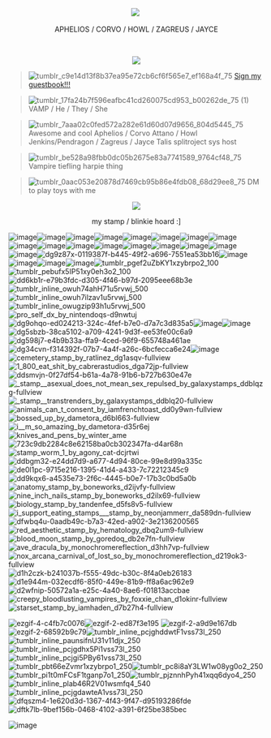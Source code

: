 <p align="center">
  <img src= "https://64.media.tumblr.com/8c37c5281ce117795b55fb773f72744e/dece9db1d2329396-00/s1280x1920/6bd8151d1ccb481e331337efb1b8dc0b0b21b76b.gifv"
</p>
‎ 
  
<p align="center">
  APHELIOS / CORVO / HOWL / ZAGREUS / JAYCE
</p>
‎ 

<p align="center">
  <img src= "https://64.media.tumblr.com/c93fce0cf466134c7040b146250b3052/3044ac0950f01818-70/s1280x1920/bf87b2efbdb9abac87197b8aea48d762fbaed5f4.gifv"
</p>

> ![tumblr_c9e14d13f8b37ea95e72cb6cf6f565e7_ef168a4f_75](https://github.com/WeaponoftheFaithful/WeaponoftheFaithful/assets/133136349/8cfa1e7f-efac-41a8-a90f-96a5eb775d6d) [Sign my guestbook!!!](https://blood-of-reptile.123guestbook.com/)

> ![tumblr_17fa24b7f596eafbc41cd260075cd953_b00262de_75 (1)](https://github.com/WeaponoftheFaithful/WeaponoftheFaithful/assets/133136349/52314762-e1e5-4859-a951-a3cdba6c57cb) VAMP / He / They / She

>  ![tumblr_7aaa02c0fed572a282e61d60d07d9656_804d5445_75](https://github.com/WeaponoftheFaithful/WeaponoftheFaithful/assets/133136349/3a415271-f4ee-4b5c-bd84-d4a77264207d) Awesome and cool Aphelios / Corvo Attano / Howl Jenkins/Pendragon / Zagreus / Jayce Talis splitroject sys host

> ![tumblr_be528a98fbb0dc05b2675e83a7741589_9764cf48_75](https://github.com/WeaponoftheFaithful/WeaponoftheFaithful/assets/133136349/99644b34-e398-4440-b7bf-6304a48568fb) Vampire tiefling harpie thing

> ![tumblr_0aac053e20878d7469cb95b86e4fdb08_68d29ee8_75](https://github.com/WeaponoftheFaithful/WeaponoftheFaithful/assets/133136349/11940da0-2b6d-47e1-8d54-a9cab15ca87e) DM to play toys with me

<p align="center">
  <img src= "https://64.media.tumblr.com/957bdf30fad17444949dd3887abebf65/0886653fbe7349c3-01/s1280x1920/742d5d09910cedff99d039f40fb2c0d8075dadf1.pnj"
</p>


<p align="center">
  my stamp / blinkie hoard :]
</p>

![image](https://github.com/WeaponoftheFaithful/WeaponoftheFaithful/assets/133136349/6f09d8a0-9aa6-4fdc-a72b-86d571f4b154)![image](https://github.com/WeaponoftheFaithful/WeaponoftheFaithful/assets/133136349/cf267c10-f36c-4955-81c4-41d4ee21d755)![image](https://github.com/WeaponoftheFaithful/WeaponoftheFaithful/assets/133136349/09a6bb80-7e65-4020-937f-d81f0294f7d8)![image](https://github.com/WeaponoftheFaithful/WeaponoftheFaithful/assets/133136349/5d0814ba-3726-44d6-949e-9a706a7c7580)![image](https://github.com/WeaponoftheFaithful/WeaponoftheFaithful/assets/133136349/47b050d1-5e38-4414-ade0-75800f624c80)![image](https://github.com/WeaponoftheFaithful/WeaponoftheFaithful/assets/133136349/ff05afb2-5b26-425b-bfda-dd390121c541)![image](https://github.com/WeaponoftheFaithful/WeaponoftheFaithful/assets/133136349/f7d934d8-65e3-4cbd-9ae9-5599d4a7b6e0)![image](https://github.com/WeaponoftheFaithful/WeaponoftheFaithful/assets/133136349/705bfe05-7b93-4cf2-a309-78f47f8eded2)![image](https://github.com/WeaponoftheFaithful/WeaponoftheFaithful/assets/133136349/1693f9a3-5ad3-4f0a-a31d-d32c7bc05d0f)![image](https://github.com/WeaponoftheFaithful/WeaponoftheFaithful/assets/133136349/3b062a34-1c3e-417e-b798-451498dc0f74)![image](https://github.com/WeaponoftheFaithful/WeaponoftheFaithful/assets/133136349/2bd602a8-e3cc-4e3e-baf9-f506019d94c8)![image](https://github.com/WeaponoftheFaithful/WeaponoftheFaithful/assets/133136349/241a2c6d-cc0e-4114-b16a-a0c2b0357289)![image](https://github.com/WeaponoftheFaithful/WeaponoftheFaithful/assets/133136349/e3cefb76-9334-4cee-b574-2666a9ec2a1f)![image](https://github.com/WeaponoftheFaithful/WeaponoftheFaithful/assets/133136349/8e9672d8-d9d3-493a-946f-5f2c28156bc7)![image](https://github.com/WeaponoftheFaithful/WeaponoftheFaithful/assets/133136349/59f01a31-6b34-4a3e-83f8-df16d071f2e2)![image](https://github.com/WeaponoftheFaithful/WeaponoftheFaithful/assets/133136349/e749bd08-39fc-4680-a353-db1e88947667)![image](https://github.com/WeaponoftheFaithful/WeaponoftheFaithful/assets/133136349/8a321f4a-8624-4370-8638-09419488dea8)![dg9z87x-0119387f-b445-49f2-a696-7551ea53bb16](https://github.com/WeaponoftheFaithful/WeaponoftheFaithful/assets/133136349/9123ef9b-d127-4b4d-97d9-46475076fadd)![image](https://github.com/WeaponoftheFaithful/WeaponoftheFaithful/assets/133136349/6cb5abcd-9ed2-4db8-8668-0d722f5013db)![image](https://github.com/WeaponoftheFaithful/WeaponoftheFaithful/assets/133136349/35f704f0-191f-4d49-ab6b-7b92bff18c27)![image](https://github.com/WeaponoftheFaithful/WeaponoftheFaithful/assets/133136349/d96d9477-11db-4465-975a-7da1d74e3f2a)![image](https://github.com/WeaponoftheFaithful/WeaponoftheFaithful/assets/133136349/1437f166-1596-4920-b8c4-afff265e903d)![tumblr_pgef2uZbKY1xzybrpo2_100](https://github.com/WeaponoftheFaithful/WeaponoftheFaithful/assets/133136349/1c1a1be7-6c4f-4737-8c54-e547bfd4e85f)![tumblr_pebufx5IP51xy0eh3o2_100](https://github.com/WeaponoftheFaithful/WeaponoftheFaithful/assets/133136349/1ca35573-c079-4814-ba0b-cec6817528ff)![dd6kb1r-e79b3fdc-d305-4f46-b97d-2095eee68b3e](https://github.com/WeaponoftheFaithful/WeaponoftheFaithful/assets/133136349/fde78f0b-7333-4adb-93dc-f296b2718ac5)![tumblr_inline_owuh74ahH71u5rvwj_500](https://github.com/WeaponoftheFaithful/WeaponoftheFaithful/assets/133136349/2e1fc5f9-566e-4760-bf92-ba0830ae149f)![tumblr_inline_owuh7ilzav1u5rvwj_500](https://github.com/WeaponoftheFaithful/WeaponoftheFaithful/assets/133136349/b0632354-3f89-4388-b7a4-8fcde2dc2285)![tumblr_inline_owugzip93h1u5rvwj_500](https://github.com/WeaponoftheFaithful/WeaponoftheFaithful/assets/133136349/4fb22b68-3f40-4273-a6da-701ce3fa4c36)![pro_self_dx_by_nintendoqs-d9nwtuj](https://github.com/WeaponoftheFaithful/WeaponoftheFaithful/assets/133136349/dbba8133-43ca-4536-88c5-d36c69a37606)![dg9ohqo-ed024213-324c-4fef-b7e0-d7a7c3d835a5](https://github.com/WeaponoftheFaithful/WeaponoftheFaithful/assets/133136349/d36662af-9b92-42d2-b1dc-c2e3b0a4290e)![image](https://github.com/WeaponoftheFaithful/WeaponoftheFaithful/assets/133136349/08e4f3f6-2f7d-441b-ba19-a7ca10f90e80)![image](https://github.com/WeaponoftheFaithful/WeaponoftheFaithful/assets/133136349/b7d2cd24-f8c0-4b30-8380-a1e58fda8503)![dg5sbzb-38ca5102-a709-4241-9d3f-ee53fe00c6a9](https://github.com/WeaponoftheFaithful/WeaponoftheFaithful/assets/133136349/1142c262-c962-47ac-8782-7b9daa1d6c9c)![dg598j7-e4b9b33a-ffa9-4ced-96f9-655748a461ae](https://github.com/WeaponoftheFaithful/WeaponoftheFaithful/assets/133136349/b43691da-0fda-4f27-ab9f-5e122934d3aa)![dg34cvn-f314392f-07b7-4a4f-a26c-6bcfecca6e24](https://github.com/WeaponoftheFaithful/WeaponoftheFaithful/assets/133136349/e2f13c1f-dbd9-499d-be36-de7c165510c1)![image](https://github.com/WeaponoftheFaithful/WeaponoftheFaithful/assets/133136349/b6c6a179-dca8-4a41-8ff2-55c919b4459b)![cemetery_stamp_by_ratlinez_dg1asqv-fullview](https://github.com/WeaponoftheFaithful/WeaponoftheFaithful/assets/133136349/2cad1bb6-1431-40e6-babf-31bee3b403c4)![1_800_eat_shit_by_cabrerastudios_dga72jp-fullview](https://github.com/WeaponoftheFaithful/WeaponoftheFaithful/assets/133136349/f65e30e3-5438-4983-ac74-f22c8f8c580c)![ddsmvjn-0f27df54-b61a-4a78-91b6-b727b630e47e](https://github.com/WeaponoftheFaithful/WeaponoftheFaithful/assets/133136349/a8ce0938-72ba-4410-9ee3-00fda7184b21)![_stamp__asexual_does_not_mean_sex_repulsed_by_galaxystamps_ddblqzg-fullview](https://github.com/WeaponoftheFaithful/WeaponoftheFaithful/assets/133136349/2e109a2e-4b9a-42a5-ad7a-8030d749725e)![_stamp__transtrenders_by_galaxystamps_ddblq20-fullview](https://github.com/WeaponoftheFaithful/WeaponoftheFaithful/assets/133136349/ba9c34f5-52b7-4d20-848d-26fcd6277d82)![animals_can_t_consent_by_iamfrenchtoast_dd0y9wn-fullview](https://github.com/WeaponoftheFaithful/WeaponoftheFaithful/assets/133136349/099fe5a6-aad2-46f7-8318-47de19726815)![bossed_up_by_dametora_d6bl663-fullview](https://github.com/WeaponoftheFaithful/WeaponoftheFaithful/assets/133136349/bb6244be-8cab-4026-9a6a-d240db8154ac)![i__m_so_amazing_by_dametora-d35r6ej](https://github.com/WeaponoftheFaithful/WeaponoftheFaithful/assets/133136349/442b8d17-247b-44dd-b802-dbbfbf1148a3)![knives_and_pens_by_winter_ame](https://github.com/WeaponoftheFaithful/WeaponoftheFaithful/assets/133136349/3aa4473e-5ec8-446e-84b7-7709a4f5bedf)![723c9db2284c8e62158ba0cb302347fa-d4ar68n](https://github.com/WeaponoftheFaithful/WeaponoftheFaithful/assets/133136349/4cdde8b0-9e0a-472a-935f-52e07da0b3d3)![stamp_worm_1_by_agony_cat-dcjrtwi](https://github.com/WeaponoftheFaithful/WeaponoftheFaithful/assets/133136349/a186200a-21a2-4ac1-b356-5dab3f67340e)![ddbgm32-e24dd7d9-a677-4d94-80ce-99e8d99a335c](https://github.com/WeaponoftheFaithful/WeaponoftheFaithful/assets/133136349/71bad6dc-babe-4ec3-a991-6fbc20433820)![de0l1pc-9715e216-1395-41d4-a433-7c72212345c9](https://github.com/WeaponoftheFaithful/WeaponoftheFaithful/assets/133136349/e0d012fe-411e-4d49-b7d8-7313cf1e3cab)![dd9kqx6-a4535e73-2f6c-4445-b0e7-17b3c0bd5a0b](https://github.com/WeaponoftheFaithful/WeaponoftheFaithful/assets/133136349/0234c7dc-1ede-4457-96ed-63408f2d0938)![anatomy_stamp_by_boneworks_d2ijvfy-fullview](https://github.com/WeaponoftheFaithful/WeaponoftheFaithful/assets/133136349/c3c614ef-2bf7-41a3-accd-d5889ad70207)![nine_inch_nails_stamp_by_boneworks_d2ilx69-fullview](https://github.com/WeaponoftheFaithful/WeaponoftheFaithful/assets/133136349/7e947984-93c0-4adb-aede-83898ebf6709)![biology_stamp_by_tandenfee_d5fs8v5-fullview](https://github.com/WeaponoftheFaithful/WeaponoftheFaithful/assets/133136349/c115b23b-e7be-46d3-8f36-5c6a900468a0)![i_support_eating_stamps___stamp_by_neonjammerr_da589dn-fullview](https://github.com/WeaponoftheFaithful/WeaponoftheFaithful/assets/133136349/e30bf5ab-ec26-4122-bd4d-feccb4286acc)![dfwbq4u-0aadb49c-b7a3-42ed-a902-3e2136200565](https://github.com/WeaponoftheFaithful/WeaponoftheFaithful/assets/133136349/bc88f1bf-11b9-49ef-8a27-ac91fcb5717d)![red_aesthetic_stamp_by_hematology_dbq2um9-fullview](https://github.com/WeaponoftheFaithful/WeaponoftheFaithful/assets/133136349/8f912981-6d47-4305-b45c-06e6c21db4aa)![blood_moon_stamp_by_goredoq_db2e7fn-fullview](https://github.com/WeaponoftheFaithful/WeaponoftheFaithful/assets/133136349/a1b866c9-e3df-403c-8102-e5c1224df985)![ave_dracula_by_monochromereflection_d3hh7vp-fullview](https://github.com/WeaponoftheFaithful/WeaponoftheFaithful/assets/133136349/fe8c5746-8727-4eae-aa6c-31338b99c1fd)![nox_arcana_carnival_of_lost_so_by_monochromereflection_d219ok3-fullview](https://github.com/WeaponoftheFaithful/WeaponoftheFaithful/assets/133136349/125a8a40-88b1-480e-9787-c176ded763cc)![d1h2czk-b241037b-f555-49dc-b30c-8f4a0eb26183](https://github.com/WeaponoftheFaithful/WeaponoftheFaithful/assets/133136349/01adf018-e8cb-4bf0-a23a-7349cbe22499)![d1e944m-032ecdf6-85f0-449e-81b9-ff8a6ac962e9](https://github.com/WeaponoftheFaithful/WeaponoftheFaithful/assets/133136349/dab74f3e-01f8-4fc7-9516-9ceef3296ba2)![d2wfnip-50572a1a-e25c-4a40-8ae6-f01813accbae](https://github.com/WeaponoftheFaithful/WeaponoftheFaithful/assets/133136349/4468413b-c3e5-4de0-ab20-4315bf979abc)![creepy_bloodlusting_vampires_by_foxxie_chan_d1okinr-fullview](https://github.com/WeaponoftheFaithful/WeaponoftheFaithful/assets/133136349/75d99577-a087-4b14-a30f-961b17276bf8)![starset_stamp_by_iamhaden_d7b27h4-fullview](https://github.com/WeaponoftheFaithful/WeaponoftheFaithful/assets/133136349/3e45b234-e537-4a5f-baa8-9928fc89f8f8) 

![ezgif-4-c4fb7c0076](https://github.com/WeaponoftheFaithful/WeaponoftheFaithful/assets/133136349/b0f737c2-c7b5-4c68-8468-58e20db958fa)![ezgif-2-ed87f3e195](https://github.com/WeaponoftheFaithful/WeaponoftheFaithful/assets/133136349/14640fac-61ee-4151-8870-e2ca2dbd98f6)
![ezgif-2-a9d9e167db](https://github.com/WeaponoftheFaithful/WeaponoftheFaithful/assets/133136349/5bf490bb-3ce9-4099-a81a-6141fdc1becf)
![ezgif-2-68592b9c79](https://github.com/WeaponoftheFaithful/WeaponoftheFaithful/assets/133136349/b6e0328d-e978-4803-bcac-ff920a614497)![tumblr_inline_pcjghddwtF1vss73l_250](https://github.com/WeaponoftheFaithful/WeaponoftheFaithful/assets/133136349/5fdad053-fe08-4abc-a113-c73303b047d2)![tumblr_inline_paunsifnU31v11djx_250](https://github.com/WeaponoftheFaithful/WeaponoftheFaithful/assets/133136349/e450555f-ed7e-4be4-a7d7-1249c0c38ff5)![tumblr_inline_pcjgdhx5Pi1vss73l_250](https://github.com/WeaponoftheFaithful/WeaponoftheFaithful/assets/133136349/71808414-60f4-44ca-bf0f-fc0180d04c90)![tumblr_inline_pcjgi5PBy61vss73l_250](https://github.com/WeaponoftheFaithful/WeaponoftheFaithful/assets/133136349/c4f2fdef-576d-4620-aa01-164545ff24dd)![tumblr_pbt66eZvmr1xzybrpo1_250](https://github.com/WeaponoftheFaithful/WeaponoftheFaithful/assets/133136349/85747e34-6ef6-498b-a484-fe9ac2861b64)![tumblr_pc8i8aY3LW1w08yg0o2_250](https://github.com/WeaponoftheFaithful/WeaponoftheFaithful/assets/133136349/638f7afd-3a0e-4027-944f-3fd36b379e40)![tumblr_pi1t0mFCsF1tganp7o1_250](https://github.com/WeaponoftheFaithful/WeaponoftheFaithful/assets/133136349/643bb144-73b8-4c06-8f72-2977bd4beaa8)![tumblr_pjznnhPyh41xqq6dyo4_250](https://github.com/WeaponoftheFaithful/WeaponoftheFaithful/assets/133136349/c2535b50-4fc2-4b65-85f6-718329fc890e)![tumblr_inline_plab46R2V01wsmfq4_540](https://github.com/WeaponoftheFaithful/WeaponoftheFaithful/assets/133136349/f1642951-be50-44e7-a0c4-5794d8a24179)![tumblr_inline_pcjgdawteA1vss73l_250](https://github.com/WeaponoftheFaithful/WeaponoftheFaithful/assets/133136349/d346f0d9-3566-4e2a-890d-671ead79eb76)![dfqszm4-1e620d3d-1367-4f43-9f47-d95193286fde](https://github.com/WeaponoftheFaithful/WeaponoftheFaithful/assets/133136349/2bf9bdd9-265a-4d1c-9902-47fd34e42737)![dftk7lb-9bef156b-0468-4102-a391-6f25be385bec](https://github.com/WeaponoftheFaithful/WeaponoftheFaithful/assets/133136349/24c4910f-e411-48c7-8bb2-9919d7d092af)


![image](https://github.com/WeaponoftheFaithful/WeaponoftheFaithful/assets/133136349/ce99bde6-f946-4f3b-8191-d617b224e8d1)
